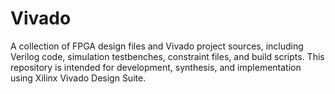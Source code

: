 # Vivado
A collection of FPGA design files and Vivado project sources, including Verilog code, simulation testbenches, constraint files, and build scripts. This repository is intended for development, synthesis, and implementation using Xilinx Vivado Design Suite.
